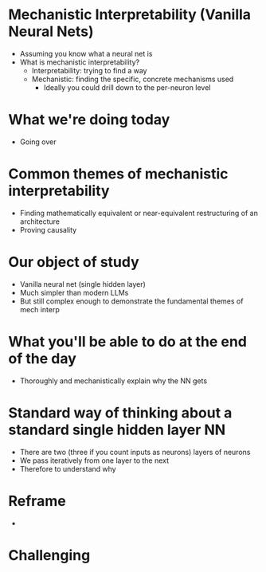 # Mechanistic Interpretability (Vanilla Neural Nets)

+ Assuming you know what a neural net is
+ What is mechanistic interpretability?
    - Interpretability: trying to find a way
    - Mechanistic: finding the specific, concrete mechanisms used
        * Ideally you could drill down to the per-neuron level

# What we're doing today

+ Going over

# Common themes of mechanistic interpretability

+ Finding mathematically equivalent or near-equivalent restructuring of an
  architecture
+ Proving causality

# Our object of study

+ Vanilla neural net (single hidden layer)
+ Much simpler than modern LLMs
+ But still complex enough to demonstrate the fundamental themes of mech interp

# What you'll be able to do at the end of the day

+ Thoroughly and mechanistically explain why the NN gets

# Standard way of thinking about a standard single hidden layer NN

+ There are two (three if you count inputs as neurons) layers of neurons
+ We pass iteratively from one layer to the next
+ Therefore to understand why 

# Reframe

+ 

# Challenging
